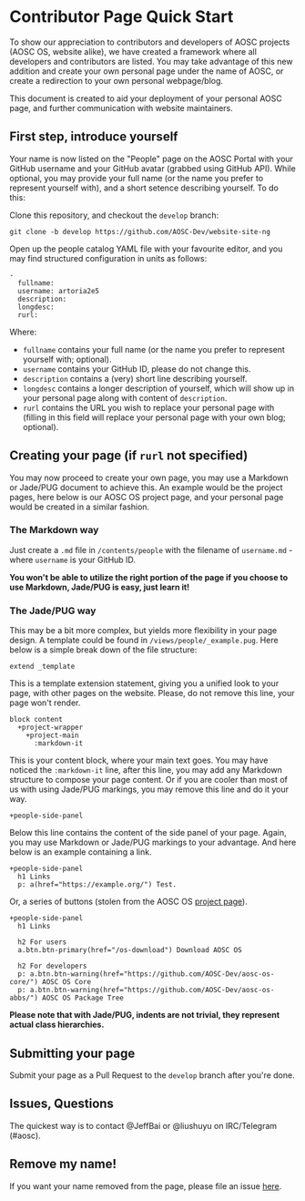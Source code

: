 Contributor Page Quick Start
============================

To show our appreciation to contributors and developers of AOSC projects
(AOSC OS, website alike), we have created a framework where all developers and
contributors are listed. You may take advantage of this new addition and create
your own personal page under the name of AOSC, or create a redirection to your
own personal webpage/blog.

This document is created to aid your deployment of your personal AOSC page, and
further communication with website maintainers.

First step, introduce yourself
------------------------------

Your name is now listed on the "People" page on the AOSC Portal with your GitHub
username and your GitHub avatar (grabbed using GitHub API). While optional,
you may provide your full name (or the name you prefer to represent yourself
with), and a short setence describing yourself. To do this:

Clone this repository, and checkout the `develop` branch:

```
git clone -b develop https://github.com/AOSC-Dev/website-site-ng
```

Open up the people catalog YAML file with your favourite editor, and you may
find structured configuration in units as follows:

```
-
  fullname:
  username: artoria2e5
  description:
  longdesc:
  rurl:
```

Where:

 - `fullname` contains your full name (or the name you prefer to represent
 yourself with; optional).
 - `username` contains your GitHub ID, please do not change this.
 - `description` contains a (very) short line describing yourself.
 - `longdesc` contains a longer description of yourself, which will show up in
 your personal page along with content of `description`.
 - `rurl` contains the URL you wish to replace your personal page with (filling
 in this field will replace your personal page with your own blog; optional).

Creating your page (if `rurl` not specified)
--------------------------------------------

You may now proceed to create your own page, you may use a Markdown or Jade/PUG
document to achieve this. An example would be the project pages, here below is
our AOSC OS project page, and your personal page would be created in a similar
fashion.

### The Markdown way

Just create a `.md` file in `/contents/people` with the filename of
`username.md` - where `username` is your GitHub ID.

**You won't be able to utilize the right portion of the page if you choose to
use Markdown, Jade/PUG is easy, just learn it!**

### The Jade/PUG way

This may be a bit more complex, but yields more flexibility in your page design.
A template could be found in `/views/people/_example.pug`. Here below is a
simple break down of the file structure:

```
extend _template
```

This is a template extension statement, giving you a unified look to your page,
with other pages on the website. Please, do not remove this line, your page
won't render.

```
block content
  +project-wrapper
    +project-main
      :markdown-it
```

This is your content block, where your main text goes. You may have noticed the
`:markdown-it` line, after this line, you may add any Markdown structure to
compose your page content. Or if you are cooler than most of us with using
Jade/PUG markings, you may remove this line and do it your way.

```
+people-side-panel
```

Below this line contains the content of the side panel of your page. Again,
you may use Markdown or Jade/PUG markings to your advantage. And here below is
an example containing a link.

```
+people-side-panel
  h1 Links
  p: a(href="https://example.org/") Test.
```

Or, a series of buttons (stolen from the AOSC OS [project page](/projects/aosc-os)).

```
+people-side-panel
  h1 Links

  h2 For users
  a.btn.btn-primary(href="/os-download") Download AOSC OS

  h2 For developers
  p: a.btn.btn-warning(href="https://github.com/AOSC-Dev/aosc-os-core/") AOSC OS Core
  p: a.btn.btn-warning(href="https://github.com/AOSC-Dev/aosc-os-abbs/") AOSC OS Package Tree
```

**Please note that with Jade/PUG, indents are not trivial, they represent
actual class hierarchies.**

Submitting your page
--------------------

Submit your page as a Pull Request to the `develop` branch after you're done.

Issues, Questions
-----------------

The quickest way is to contact @JeffBai or @liushuyu on IRC/Telegram (#aosc).

Remove my name!
---------------

If you want your name removed from the page, please file an issue [here](https://github.com/AOSC-Dev/website-site-ng/issues).

